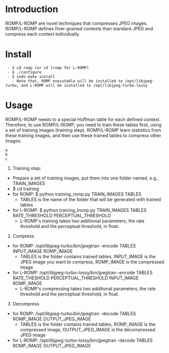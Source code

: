 # Introduction
ROMP/L-ROMP are novel techniques that compresses JPEG images. ROMP/L-ROMP defines finer-grained contexts than standard JPEG and compress each context individually.

# Install
```
 - $ cd romp (or cd lromp for L-ROMP)
 - $ ./configure
 - $ sudo make install
   - Note that, ROMP executable will be installed to /opt/libjpeg-turbo, and L-ROMP will be installed to /opt/libjpeg-turbo-lossy
```

# Usage
ROMP/L-ROMP needs to a special Huffman table for each defined context. Therefore, to use ROMP/L-ROMP, you need to train these tables first, using a set of training images (training step). ROMP/L-ROMP learn statistics from these training images, and then use these trained tables to compress other images.
```
a
b
c
```

1. Training step:
  - Prepare a set of training images, put them into one folder named, e.g., TRAIN_IMAGES
  - $ cd training
  - for ROMP: $ python training_romp.py TRAIN_IMAGES TABLES
    - TABLES is the name of the folder that will be generated with trained tables
  - for L-ROMP: $ python training_lromp.py TRAIN_IMAGES TABLES RATE_THRESHOLD PERCEPTUAL_THRESHOLD
    - L-ROMP's training takes two additional parameters, the rate threshold and the perceptual threshold, in float.
    
2. Compress
  - for ROMP: /opt/libjpeg-turbo/bin/jpegtran -encode TABLES INPUT_IMAGE ROMP_IMAGE
    - TABLES is the folder contains trained tables, INPUT_IMAGE is the JPEG image you want to compress, ROMP_IMAGE is the compressed image
  - for L-ROMP: /opt/libjpeg-turbo-lossy/bin/jpegtran -encode TABLES RATE_THESHOLD PERCEPTUAL_THRESHOLD INPUT_IMAGE ROMP_IMAGE 
    - L-ROMP's compressing takes two additional parameters, the rate threshold and the perceptual threshold, in float.
    
3. Decompress
  - for ROMP: /opt/libjpeg-turbo/bin/jpegtran -decode TABLES ROMP_IMAGE OUTPUT_JPEG_IMAGE
    - TABLES is the folder contains trained tables, ROMP_IMAGE is the compressed image, OUTPUT_JPEG_IMAGE is the decompressed JPEG image
  - for L-ROMP: /opt/libjpeg-turbo-lossy/bin/jpegtran -decode TABLES ROMP_IMAGE OUTPUT_JPEG_IMAGE
